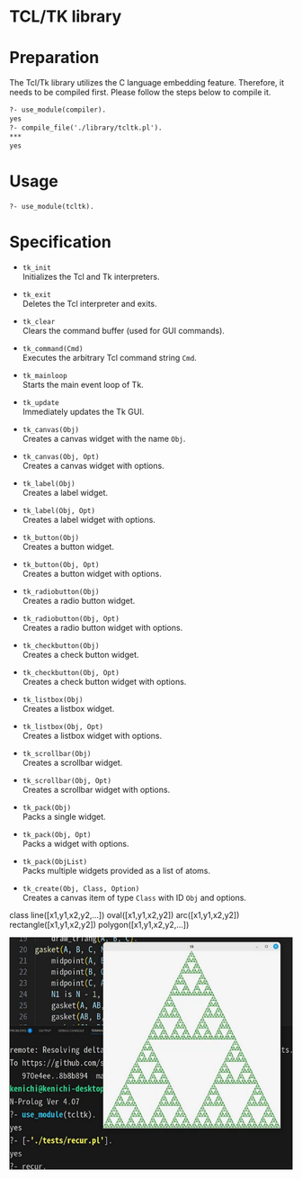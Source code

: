 # TCL/TK library


# Preparation
The Tcl/Tk library utilizes the C language embedding feature. Therefore, it needs to be compiled first. Please follow the steps below to compile it.

```
?- use_module(compiler).
yes
?- compile_file('./library/tcltk.pl').
***
yes
```

# Usage

```
?- use_module(tcltk).

```

# Specification

- `tk_init`  
  Initializes the Tcl and Tk interpreters.

- `tk_exit`  
  Deletes the Tcl interpreter and exits.

- `tk_clear`  
  Clears the command buffer (used for GUI commands).

- `tk_command(Cmd)`  
  Executes the arbitrary Tcl command string `Cmd`.

- `tk_mainloop`  
  Starts the main event loop of Tk.

- `tk_update`  
  Immediately updates the Tk GUI.


- `tk_canvas(Obj)`  
  Creates a canvas widget with the name `Obj`.

- `tk_canvas(Obj, Opt)`  
  Creates a canvas widget with options.

- `tk_label(Obj)`  
  Creates a label widget.

- `tk_label(Obj, Opt)`  
  Creates a label widget with options.

- `tk_button(Obj)`  
  Creates a button widget.

- `tk_button(Obj, Opt)`  
  Creates a button widget with options.

- `tk_radiobutton(Obj)`  
  Creates a radio button widget.

- `tk_radiobutton(Obj, Opt)`  
  Creates a radio button widget with options.

- `tk_checkbutton(Obj)`  
  Creates a check button widget.

- `tk_checkbutton(Obj, Opt)`  
  Creates a check button widget with options.

- `tk_listbox(Obj)`  
  Creates a listbox widget.

- `tk_listbox(Obj, Opt)`  
  Creates a listbox widget with options.

- `tk_scrollbar(Obj)`  
  Creates a scrollbar widget.

- `tk_scrollbar(Obj, Opt)`  
  Creates a scrollbar widget with options.


- `tk_pack(Obj)`  
  Packs a single widget.

- `tk_pack(Obj, Opt)`  
  Packs a widget with options.

- `tk_pack(ObjList)`  
  Packs multiple widgets provided as a list of atoms.

- `tk_create(Obj, Class, Option)`  
  Creates a canvas item of type `Class` with ID `Obj` and options.

 class line([x1,y1,x2,y2,...]) oval([x1,y1,x2,y2]) arc([x1,y1,x2,y2])
rectangle([x1,y1,x2,y2]) polygon([x1,y1,x2,y2,...])


 
![screen4.png](screen4.png)